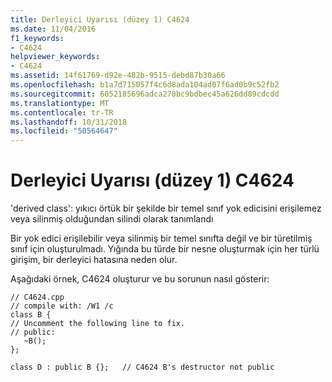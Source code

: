 ```yaml
---
title: Derleyici Uyarısı (düzey 1) C4624
ms.date: 11/04/2016
f1_keywords:
- C4624
helpviewer_keywords:
- C4624
ms.assetid: 14f61769-d92e-482b-9515-debd87b30a66
ms.openlocfilehash: b1a7d715057f4c6d8ada104ad07f6ad0b9c52fb2
ms.sourcegitcommit: 6052185696adca270bc9bdbec45a626dd89cdcdd
ms.translationtype: MT
ms.contentlocale: tr-TR
ms.lasthandoff: 10/31/2018
ms.locfileid: "50564647"
---
```

# <a name="compiler-warning-level-1-c4624"></a>Derleyici Uyarısı (düzey 1) C4624

'derived class': yıkıcı örtük bir şekilde bir temel sınıf yok edicisini erişilemez veya silinmiş olduğundan silindi olarak tanımlandı

Bir yok edici erişilebilir veya silinmiş bir temel sınıfta değil ve bir türetilmiş sınıf için oluşturulmadı. Yığında bu türde bir nesne oluşturmak için her türlü girişim, bir derleyici hatasına neden olur.

Aşağıdaki örnek, C4624 oluşturur ve bu sorunun nasıl gösterir:

```
// C4624.cpp
// compile with: /W1 /c
class B {
// Uncomment the following line to fix.
// public:
   ~B();
};

class D : public B {};   // C4624 B's destructor not public
```
